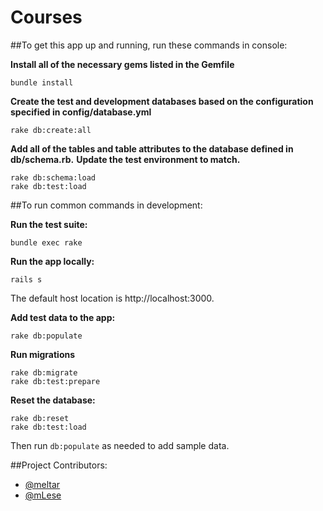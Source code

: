 Courses
==========================

##To get this app up and running, run these commands in console:

**Install all of the necessary gems listed in the Gemfile**
```
bundle install
```

**Create the test and development databases based on the configuration specified in config/database.yml**
```
rake db:create:all
```

**Add all of the tables and table attributes to the database defined in db/schema.rb.**
**Update the test environment to match.**
```
rake db:schema:load
rake db:test:load
```

##To run common commands in development:

**Run the test suite:**
```
bundle exec rake
```

**Run the app locally:**
```
rails s
```
The default host location is http://localhost:3000.

**Add test data to the app:**
```
rake db:populate
```

**Run migrations**
```
rake db:migrate
rake db:test:prepare
```

**Reset the database:**
```
rake db:reset
rake db:test:load
```
Then run `db:populate` as needed to add sample data.

##Project Contributors:
* [@meltar](https://github.com/meltar)
* [@mLese](https://github.com/mlese)
